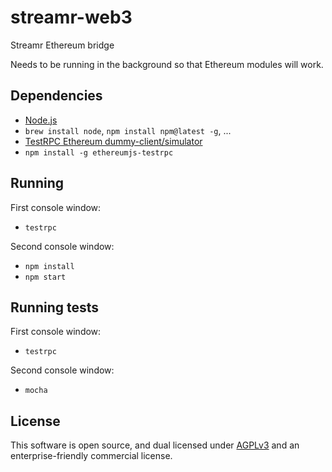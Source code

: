 # streamr-web3
Streamr Ethereum bridge

Needs to be running in the background so that Ethereum modules will work.

## Dependencies

* [Node.js](https://docs.npmjs.com/getting-started/installing-node)
 * `brew install node`, `npm install npm@latest -g`, ...
* [TestRPC Ethereum dummy-client/simulator](https://github.com/ethereumjs/testrpc)
 * `npm install -g ethereumjs-testrpc`
 
## Running

First console window:
* `testrpc`

Second console window:
* `npm install`
* `npm start`

## Running tests

First console window:
* `testrpc`

Second console window:
* `mocha`

## License

This software is open source, and dual licensed under [AGPLv3](https://www.gnu.org/licenses/agpl.html) and an enterprise-friendly commercial license.
